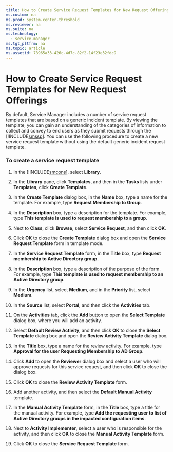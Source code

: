 ```yaml
---
title: How to Create Service Request Templates for New Request Offerings
ms.custom: na
ms.prod: system-center-threshold
ms.reviewer: na
ms.suite: na
ms.technology: 
  - service-manager
ms.tgt_pltfrm: na
ms.topic: article
ms.assetid: 78965a33-426c-4d7c-82f2-14f23e32fdc9
---
```

# How to Create Service Request Templates for New Request Offerings
By default, Service Manager includes a number of service request templates that are based on a generic incident template. By viewing the template, you can gain an understanding of the categories of information to collect and convey to end users as they submit requests through the [!INCLUDE[smssp](Token/smssp_md.md)]. You can use the following procedure to create a new service request template without using the default generic incident request template.

### To create a service request template

1.  In the [!INCLUDE[smcons](Token/smcons_md.md)], select **Library**.

2.  In the **Library** pane, click **Templates**, and then in the **Tasks** lists under **Templates**, click **Create Template**.

3.  In the **Create Template** dialog box, in the **Name** box, type a name for the template. For example, type **Request Membership to Group**.

4.  In the **Description** box, type a description for the template. For example, type **This template is used to request membership to a group**.

5.  Next to **Class**, click **Browse**, select **Service Request**, and then click **OK**.

6.  Click **OK** to close the **Create Template** dialog box and open the **Service Request Template** form in template mode.

7.  In the **Service Request Template** form, in the **Title** box, type **Request membership to Active Directory group**.

8.  In the **Description** box, type a description of the purpose of the form. For example, type **This template is used to request membership to an Active Directory group**.

9. In the **Urgency** list, select **Medium**, and in the **Priority** list, select **Medium**.

10. In the **Source** list, select **Portal**, and then click the **Activities** tab.

11. On the **Activities** tab, click the **Add** button to open the **Select Template** dialog box, where you will add an activity.

12. Select **Default Review Activity**, and then click **OK** to close the **Select Template** dialog box and open the **Review Activity Template** dialog box.

13. In the **Title** box, type a name for the review activity. For example, type **Approval for the user Requesting Membership to AD Group**.

14. Click **Add** to open the **Reviewer** dialog box and select a user who will approve requests for this service request, and then click **OK** to close the dialog box.

15. Click **OK** to close the **Review Activity Template** form.

16. Add another activity, and then select the **Default Manual Activity** template.

17. In the **Manual Activity Template** form, in the **Title** box, type a title for the manual activity. For example, type **Add the requesting user to list of Active Directory groups in the impacted configuration items**.

18. Next to **Activity Implementer**, select a user who is responsible for the activity, and then click **OK** to close the **Manual Activity Template** form.

19. Click **OK** to close the **Service Request Template** form.


